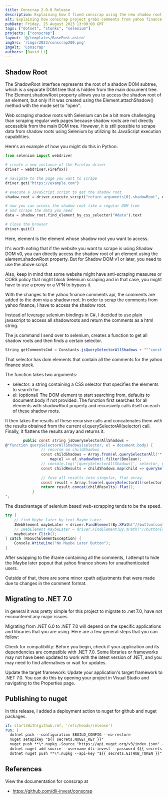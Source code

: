 ```yaml
---
title: Conscrap 2.0.0 Release
description: Explaining how I fixed conscrap using the new shadow root api 
alt: Explaining how conscrap project grabs comments from yahoo finance using selenium.
pubDate: Friday, 25 August 2023 13:00:00 GMT
tags: ["dotnet", "stonks", "selenium"]
projects: ["conscrap"]
layout: '@/templates/BasePost.astro'
imgSrc: '/imgs/2023/conscrap200.png'
imgAlt: 'Conscrap'
authors: [David Li]
---
```


## Shadow Root

The ShadowRoot interface represents the root of a shadow DOM subtree, which is a separate DOM tree that is hidden from the main document tree. The Element.shadowRoot property allows you to access the shadow root of an element, but only if it was created using the Element.attachShadow() method with the mode set to "open".


Web scraping shadow roots with Selenium can be a bit more challenging than scraping regular web pages because shadow roots are not directly accessible from the main DOM tree. However, it is still possible to scrape data from shadow roots using Selenium by utilizing its JavaScript execution capabilities.

Here's an example of how you might do this in Python:

```python
from selenium import webdriver

# create a new instance of the Firefox driver
driver = webdriver.Firefox()

# navigate to the page you want to scrape
driver.get("https://example.com")

# execute a JavaScript script to get the shadow root
shadow_root = driver.execute_script("return arguments[0].shadowRoot", element)

# now you can access the shadow root like a regular DOM tree
# and scrape the data you need
data = shadow_root.find_element_by_css_selector("#data").text

# close the browser
driver.quit()
```

Here, element is the element whose shadow root you want to access.

It's worth noting that if the website you want to scrape is using Shadow DOM v0, you can directly access the shadow root of an element using the element.shadowRoot property. But for Shadow DOM v1 or later, you need to use the above script.

Also, keep in mind that some website might have anti-scraping measures or CORS policy that might block Selenium scraping and in that case, you might have to use a proxy or a VPN to bypass it.

With the changes to the yahoo finance comments api, the comments are added to the dom via a shadow root. In order to scrap the comments from yahoo finance, I have to access the shadow root.

Instead of leverage selenium bindings in C#, I decided to use plain javascript to access all shadowroots and return the comments as a html string.

The js command I send over to selenium, creates a function to get all shadow roots and then finds a certain selector.
```csharp
String getCommentsCmd = Constants.jsQuerySelectorAllShadows + """const results = querySelectorAllShadows("ul.spcv_messages-list"); return results[0].outerHTML.toString();""";
```

That selector has dom elements that contain all the comments for the yahoo finance stock.

The function takes two arguments:

* selector: a string containing a CSS selector that specifies the elements to search for.
* el: (optional) The DOM element to start searching from, defaults to document.body if not provided. The function first searches for all elements with shadowRoot property and recursively calls itself on each of these shadow roots.

It then takes the results of these recursive calls and concatenates them with the results obtained from the current el.querySelectorAll(selector) call.
Finally, it flattens the results array and returns it.
```csharp
        public const string jsQuerySelectorAllShadows = 
@"function querySelectorAllShadows(selector, el = document.body) {
                // recurse on childShadows
                const childShadows = Array.from(el.querySelectorAll('*')).
                    map(el => el.shadowRoot).filter(Boolean);
                // console.log('[querySelectorAllShadows]', selector, el, `(${childShadows.length} shadowRoots)`);
                const childResults = childShadows.map(child => querySelectorAllShadows(selector, child));
                
                // fuse all results into singular, flat array
                const result = Array.from(el.querySelectorAll(selector));
                return result.concat(childResults).flat();
            }
";
```

The disadvantage of selenium based web-scrapping tends to be the speed.


```csharp
try {
    // find Maybe later by text Maybe Later
    IWebElement maybeLater = driver.FindElement(By.XPath("//button[contains(text(), 'Maybe later')]"));
    // IWebElement maybeLater = driver.FindElement(By.XPath("//button[contains(@class, 'btn btn-primary')]"));
    maybeLater.Click();
} catch (NoSuchElementException) {
    Console.WriteLine("No Maybe Later Button");
}
```

After swapping to the iframe containing all the comments, I attempt to hide the Maybe later popout that yahoo finance shows for unauthenticated users.

Outside of that, there are some minor xpath adjustments that were made due to changes in the comment format.

## Migrating to .NET 7.0
In general it was pretty simple for this project to migrate to .net 7.0, have not encountered any major issues.

Migrating from .NET 6.0 to .NET 7.0 will depend on the specific applications and libraries that you are using. Here are a few general steps that you can follow:

Check for compatibility: Before you begin, check if your application and its dependencies are compatible with .NET 7.0. Some libraries or frameworks may not have been updated to work with the latest version of .NET, and you may need to find alternatives or wait for updates.

Update the target framework: Update your application's target framework to .NET 7.0. You can do this by opening your project in Visual Studio and navigating to the Properties page.

## Publishing to nuget

In this release, I added a deployment action to nuget for github and nuget packages.


```yaml
if: startsWith(github.ref, 'refs/heads/release')
run: |
  dotnet pack --configuration $BUILD_CONFIG --no-restore
  nuget setapikey "${{ secrets.NUGET_KEY }}"
  nuget push **\*.nupkg -Source "https://api.nuget.org/v3/index.json" -SkipDuplicate
  dotnet nuget add source --username dli-invest --password ${{ secrets.GITHUB_TOKEN }} --store-password-in-clear-text --name github "https://nuget.pkg.github.com/dli-invest/index.json"
  dotnet nuget push **\*.nupkg --api-key "${{ secrets.GITHUB_TOKEN }}" --source "github"
```

## References

View the documentation for conscrap at

* https://github.com/dli-invest/conscrap